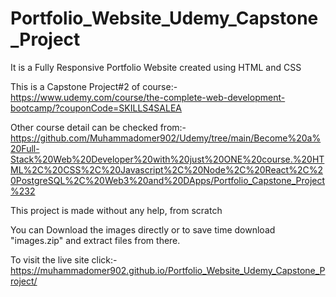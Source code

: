 # Portfolio_Website_Udemy_Capstone_Project

It is a Fully Responsive Portfolio Website created using HTML and CSS

This is a Capstone Project#2 of course:- https://www.udemy.com/course/the-complete-web-development-bootcamp/?couponCode=SKILLS4SALEA

Other course detail can be checked from:-https://github.com/Muhammadomer902/Udemy/tree/main/Become%20a%20Full-Stack%20Web%20Developer%20with%20just%20ONE%20course.%20HTML%2C%20CSS%2C%20Javascript%2C%20Node%2C%20React%2C%20PostgreSQL%2C%20Web3%20and%20DApps/Portfolio_Capstone_Project%232

This project is made without any help, from scratch

You can Download the images directly or to save time download "images.zip" and extract files from there.

To visit the live site click:-https://muhammadomer902.github.io/Portfolio_Website_Udemy_Capstone_Project/
